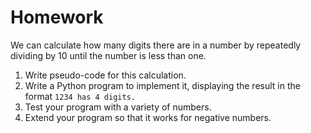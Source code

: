 # Homework

We can calculate how many digits there are in a number by repeatedly dividing by 10 until the number is less than one.

1. Write pseudo-code for this calculation.
1. Write a Python program to implement it, displaying the result in the format `1234 has 4 digits.`
1. Test your program with a variety of numbers.
1. Extend your program so that it works for negative numbers.